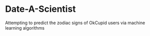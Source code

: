 # Date-A-Scientist
Attempting to predict the zodiac signs of OkCupid users via machine learning algorithms
